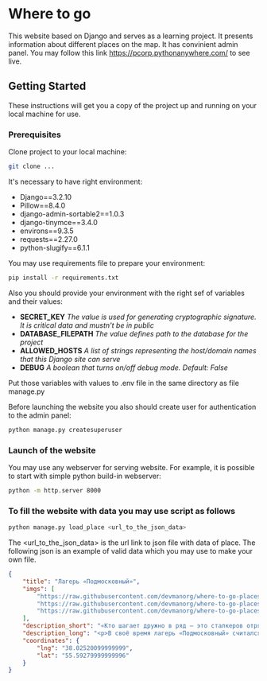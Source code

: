 # Where to go

This website based on Django and serves as a learning project. It presents information about different places on the map. It has convinient admin panel. You may follow this link https://pcorp.pythonanywhere.com/ to see live.

## Getting Started

These instructions will get you a copy of the project up and running on your local machine for use.

### Prerequisites

Clone project to your local machine:

```bash
git clone ...
```

It's necessary to have right environment:

* Django==3.2.10
* Pillow==8.4.0
* django-admin-sortable2==1.0.3
* django-tinymce==3.4.0
* environs==9.3.5
* requests==2.27.0
* python-slugify==6.1.1

You may use requirements file to prepare your environment:

```bash
pip install -r requirements.txt
```

Also you should provide your environment with the right sef of variables and their values:

* __SECRET_KEY__
  *The value is used for generating cryptographic signature. It is critical data and mustn't be in public*
* __DATABASE_FILEPATH__ 
  *The value defines path to the database for the project*
* __ALLOWED_HOSTS__
  *A list of strings representing the host/domain names that this Django site can serve*
* __DEBUG__
  *A boolean that turns on/off debug mode. Default: False*

Put those variables with values to .env file in the same directory as file manage.py 

Before launching the website you also should create user for authentication to the admin panel:

```bash
python manage.py createsuperuser
```
 
### Launch of the website
 
You may use any webserver for serving website. For example, it is possible to start with simple python build-in webserver:
 
```bash
python -m http.server 8000
```

### To fill the website with data you may use script as follows

```bash
python manage.py load_place <url_to_the_json_data>
```

The <url_to_the_json_data> is the url link to json file with data of place.
The following json is an example of valid data which you may use to make your own file.

```json
{
    "title": "Лагерь «Подмосковный»",
    "imgs": [
        "https://raw.githubusercontent.com/devmanorg/where-to-go-places/master/media/d70328bcfd30a5751fc8b833918d1e94.jpg",
        "https://raw.githubusercontent.com/devmanorg/where-to-go-places/master/media/0976915841002135611c3697a7b4f3f9.jpg",
        "https://raw.githubusercontent.com/devmanorg/where-to-go-places/master/media/b3df33667dfd510b2c6baf78f6714190.jpg"
    ],
    "description_short": "«Кто шагает дружно в ряд — это сталкеров отряд», — так сегодня звучит кричалка заброшенного пионерлагеря «Подмосковный». Доехав до ж/д платформы «Кузяево» и пробравшись сквозь лес к месту назначения, можно почувствовать себя не только настоящим сталкером, но и, как говорят, увидеть пионеров-призраков.",
    "description_long": "<p>В своё время лагерь «Подмосковный» считался престижным местом отдыха детей «Мостотреста». Здесь могли разместиться до 2000 человек.</p><p>Из особенностей лагерной жизни тех лет бывалые вспоминают обилие комаров, ящериц и змей в кузяевских лесах, а также кузяевский фарфор, который, как бы сейчас сказали, был спонсором лагеря. Фарфоровые трофеи до сих пор периодически находят на развалинах. В лагере сохранились добротно выстроенные двухэтажные кирпичные корпуса, бассейн, искусственный водоём и традиционный для всех лагерей киноконцертный зал.</p><p>Масштабы и оснащённость лагеря восхищают. Однако сразу после закрытия лагерь, как водится, был «раздет догола» вандалами. На развалинах проводятся квесты, однако нужно быть предельно осторожным, чтобы не свалиться в какой-нибудь подвал или не наткнуться на оголённую арматуру, внутри корпусов находиться небезопасно.</p><p>Сегодня, помимо сталкеров, ищущих романтики на этих руинах, лагерь стал плацдармом для любителей экстремального пейнтбола. Но местные жители до сих пор жалеют о разрушении «Подмосковного» и охотно рассказывают истории о призраках пионеров.</p><p>Лагерь не охраняется, вход свободный.</p>",
    "coordinates": {
        "lng": "38.02520099999999",
        "lat": "55.59279999999996"
    }
}
```